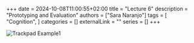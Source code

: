 +++ 
date = 2024-10-08T11:00:55+02:00
title = "Lecture 6"
description = "Prototyping and Evaluation"
authors = ["Sara Naranjo"]
tags = [
    "Cognition",
    ]
categories = []
externalLink = ""
series = []
+++


![Trackpad Example1](images/photosara.JPG)
